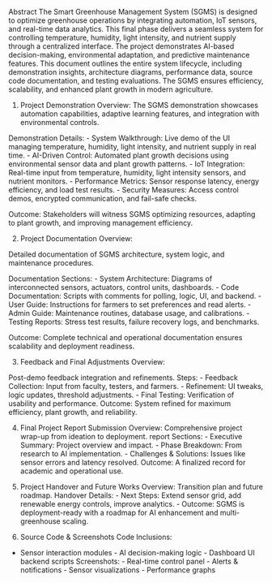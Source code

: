 Abstract 
The Smart Greenhouse Management System (SGMS) is designed to optimize greenhouse operations by integrating automation, IoT sensors, and real-time data analytics. This final phase delivers a seamless system for controlling temperature, humidity, light intensity, and nutrient supply through a centralized interface. The project demonstrates AI-based decision-making, environmental adaptation, and predictive maintenance features. This document outlines the entire system lifecycle, including demonstration insights, architecture diagrams, performance data, source code documentation, and testing evaluations. The SGMS ensures efficiency, scalability, and enhanced plant growth in modern agriculture.

1.	Project Demonstration Overview: 
The SGMS demonstration showcases automation capabilities, adaptive learning features, and integration with environmental controls.

 Demonstration Details: -
 System Walkthrough: Live demo of the UI managing temperature, humidity, light intensity, and nutrient supply in real time. - AI-Driven Control: Automated plant growth decisions using environmental sensor data and plant growth patterns. - IoT Integration: Real-time input from temperature, humidity, light intensity sensors, and nutrient monitors. - Performance Metrics: Sensor response latency, energy efficiency, and load test results. - Security Measures: Access control demos, encrypted communication, and fail-safe checks. 

Outcome: Stakeholders will witness SGMS optimizing resources, adapting to plant growth, and improving management efficiency.

2.	Project Documentation Overview:

 Detailed documentation of SGMS architecture, system logic, and maintenance procedures.

 Documentation Sections: - System Architecture: Diagrams of interconnected sensors, actuators, control units, dashboards. - Code Documentation: Scripts with comments for polling, logic, UI, and backend. - User Guide: Instructions for farmers to set preferences and read alerts. - Admin Guide: Maintenance routines, database usage, and calibrations. - Testing Reports: Stress test results, failure recovery logs, and benchmarks. 

Outcome: Complete technical and operational documentation ensures scalability and deployment readiness.


3.	Feedback and Final Adjustments Overview: 

Post-demo feedback integration and refinements. 
Steps: - Feedback Collection: Input from faculty, testers, and farmers. - Refinement: UI tweaks, logic updates, threshold adjustments. - Final Testing: Verification of usability and performance.
 Outcome: System refined for maximum efficiency, plant growth, and reliability.

4.	Final Project Report Submission Overview: Comprehensive project wrap-up from ideation to deployment. 
report Sections: - Executive Summary: Project overview and impact. - Phase Breakdown: From research to AI implementation. - Challenges & Solutions: Issues like sensor errors and latency resolved.
Outcome: A finalized record for academic and operational use.

5.	Project Handover and Future Works Overview: Transition plan and future roadmap. Handover Details: -
 Next Steps: Extend sensor grid, add renewable energy controls, improve analytics. - Outcome: SGMS is deployment-ready with a roadmap for AI enhancement and multi-greenhouse scaling.

6. Source Code & Screenshots Code Inclusions:
 - Sensor interaction modules - AI decision-making logic - Dashboard UI backend scripts Screenshots: - Real-time control panel - Alerts & notifications - Sensor visualizations - Performance graphs
